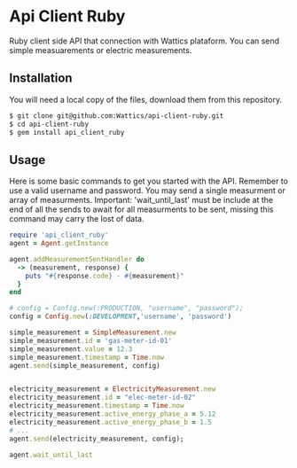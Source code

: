 # Api Client Ruby

Ruby client side API that connection with Wattics plataform. You can send simple measuarements or electric measurements.

## Installation

You will need a local copy of the files, download them from this repository.

```sh
$ git clone git@github.com:Wattics/api-client-ruby.git
$ cd api-client-ruby
$ gem install api_client_ruby
```

## Usage

Here is some basic commands to get you started with the API. Remember to use a valid username and password. You may send a single measurment or array of measurments. Important: 'wait_until_last' must be include at the end of all the sends to await for all measurments to be sent, missing this command may carry the lost of data.

```ruby
require 'api_client_ruby'
agent = Agent.getInstance

agent.addMeasurementSentHandler do
  -> (measurement, response) {
    puts "#{response.code} - #{measurement}"
  }
end

# config = Config.new(:PRODUCTION, "username", "password");
config = Config.new(:DEVELOPMENT,'username', 'password')

simple_measurement = SimpleMeasurement.new
simple_measurement.id = 'gas-meter-id-01'
simple_measurement.value = 12.3
simple_measurement.timestamp = Time.now
agent.send(simple_measurement, config)


electricity_measurement = ElectricityMeasurement.new
electricity_measurement.id = "elec-meter-id-02"
electricity_measurement.timestamp = Time.now
electricity_measurement.active_energy_phase_a = 5.12
electricity_measurement.active_energy_phase_b = 1.5
# ...
agent.send(electricity_measurement, config);

agent.wait_until_last
```


